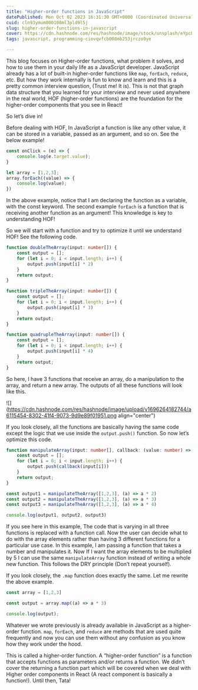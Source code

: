 ```yaml
---
title: "Higher-order functions in JavaScript"
datePublished: Mon Oct 02 2023 16:31:30 GMT+0000 (Coordinated Universal Time)
cuid: cln93ymum000108ml3pld9l5j
slug: higher-order-functions-in-javascript
cover: https://cdn.hashnode.com/res/hashnode/image/stock/unsplash/eYpcLDXHVb0/upload/1f33b99aa3fc232cdb9d5aee79a4f1ad.jpeg
tags: javascript, programming-ciovqvfcb008mb253jrczo9ye

---
```


This blog focuses on Higher-order functions, what problem it solves, and how to use them in your daily life as a JavaScript developer. JavaScript already has a lot of built-in higher-order functions like `map`, `forEach`, `reduce`, etc. But how they work internally is fun to know and learn and this is a pretty common interview question, (Trust me! It is). This is not that graph data structure that you learned for your interview and never used anywhere in the real world, HOF (higher-order functions) are the foundation for the higher-order components that you see in React!

So let’s dive in!

Before dealing with HOF, In JavaScript a function is like any other value, it can be stored in a variable, passed as an argument, and so on. See the below example!

```typescript
const onClick = (e) => {
	console.log(e.target.value);
}

let array = [1,2,3];
array.forEach((value) => {
	console.log(value);
})
```

In the above example, notice that I am declaring the function as a variable, with the const keyword. The second example `forEach` is a function that is receiving another function as an argument! This knowledge is key to understanding HOF!

So we will start with a function and try to optimize it until we understand HOF! See the following code.

```typescript
function doubleTheArray(input: number[]) {
    const output = [];
    for (let i = 0; i < input.length; i++) {
        output.push(input[i] * 2)
    }
    return output;
}

function tripleTheArray(input: number[]) {
    const output = [];
    for (let i = 0; i < input.length; i++) {
        output.push(input[i] * 3)
    }
    return output;
}

function quadrupleTheArray(input: number[]) {
    const output = [];
    for (let i = 0; i < input.length; i++) {
        output.push(input[i] * 4)
    }
    return output;
}
```

So here, I have 3 functions that receive an array, do a manipulation to the array, and return a new array. The outputs of all these functions will look like this.

![](https://cdn.hashnode.com/res/hashnode/image/upload/v1696264182744/a6115454-8302-41f4-9073-9d9e89f01951.png align="center")

If you look closely, all the functions are basically having the same code except the logic that we use inside the `output.push()` function. So now let’s optimize this code.

```typescript
function manipulateArray(input: number[], callback: (value: number) => number) {
    const output = [];
    for (let i = 0; i < input.length; i++) {
        output.push(callback(input[i]))
    }
    return output;
}

const output1 = manipulateTheArray([1,2,3], (a) => a * 2)
const output2 = manipulateTheArray([1,2,3], (a) => a * 3)
const output3 = manipulateTheArray([1,2,3], (a) => a * 4)

console.log(output1, output2, output3)
```

If you see here in this example, The code that is varying in all three functions is replaced with a function call. Now the user can decide what to do with the array elements rather than having 3 different functions for a particular use case. In this example, I am passing a function that takes a number and manipulates it. Now If I want the array elements to be multiplied by 5 I can use the same `manipulateArray` function instead of writing a whole new function. This follows the DRY principle (Don’t repeat yourself).

If you look closely, the `.map` function does exactly the same. Let me rewrite the above example.

```typescript
const array = [1,2,3]

const output = array.map((a) => a * 3)

console.log(output);
```

Whatever we wrote previously is already available in JavaScript as a higher-order function. `map`, `forEach`, and `reduce` are methods that are used quite frequently and now you can use them without any confusion as you know how they work under the hood.

This is called a higher-order function. A “higher-order function” is a function that accepts functions as parameters and/or returns a function. We didn’t cover the returning a function part which will be covered when we deal with Higher order components in React (A react component is basically a function!). Until then, Tata!